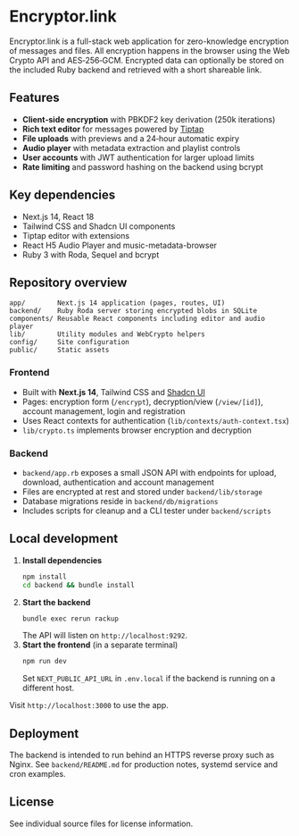 # Encryptor.link

Encryptor.link is a full-stack web application for zero-knowledge encryption of messages and files. All encryption happens in the browser using the Web Crypto API and AES‑256‑GCM. Encrypted data can optionally be stored on the included Ruby backend and retrieved with a short shareable link.

## Features

- **Client‑side encryption** with PBKDF2 key derivation (250k iterations)
- **Rich text editor** for messages powered by [Tiptap](https://tiptap.dev)
- **File uploads** with previews and a 24‑hour automatic expiry
- **Audio player** with metadata extraction and playlist controls
- **User accounts** with JWT authentication for larger upload limits
- **Rate limiting** and password hashing on the backend using bcrypt

## Key dependencies
- Next.js 14, React 18
- Tailwind CSS and Shadcn UI components
- Tiptap editor with extensions
- React H5 Audio Player and music-metadata-browser
- Ruby 3 with Roda, Sequel and bcrypt

## Repository overview

```
app/        Next.js 14 application (pages, routes, UI)
backend/    Ruby Roda server storing encrypted blobs in SQLite
components/ Reusable React components including editor and audio player
lib/        Utility modules and WebCrypto helpers
config/     Site configuration
public/     Static assets
```

### Frontend
- Built with **Next.js 14**, Tailwind CSS and [Shadcn UI](https://ui.shadcn.com)
- Pages: encryption form (`/encrypt`), decryption/view (`/view/[id]`), account management, login and registration
- Uses React contexts for authentication (`lib/contexts/auth-context.tsx`)
- `lib/crypto.ts` implements browser encryption and decryption

### Backend
- `backend/app.rb` exposes a small JSON API with endpoints for upload, download, authentication and account management
- Files are encrypted at rest and stored under `backend/lib/storage`
- Database migrations reside in `backend/db/migrations`
- Includes scripts for cleanup and a CLI tester under `backend/scripts`

## Local development

1. **Install dependencies**
   ```bash
   npm install
   cd backend && bundle install
   ```
2. **Start the backend**
   ```bash
   bundle exec rerun rackup
   ```
   The API will listen on `http://localhost:9292`.
3. **Start the frontend** (in a separate terminal)
   ```bash
   npm run dev
   ```
   Set `NEXT_PUBLIC_API_URL` in `.env.local` if the backend is running on a different host.

Visit `http://localhost:3000` to use the app.

## Deployment

The backend is intended to run behind an HTTPS reverse proxy such as Nginx. See `backend/README.md` for production notes, systemd service and cron examples.

## License

See individual source files for license information.

